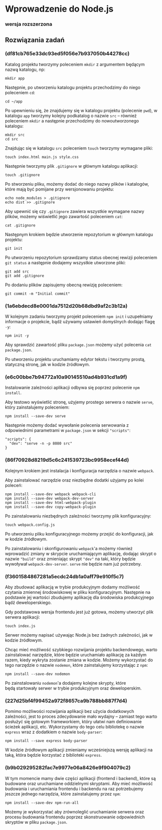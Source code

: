 # Wprowadzenie do Node.js
### wersja rozszerzona

## Rozwiązania zadań

### (df81cb765e33dc93ed5f056e7b937050b44278cc)
Katalog projektu tworzymy poleceniem `mkdir` z argumentem będącym nazwą katalogu, np:
```
mkdir app
```

Następnie, po utworzeniu katalogu projektu przechodzimy do niego poleceniem `cd`:
```
cd ~/app
```
Po upewnieniu się, że znajdujemy się w katalogu projektu (polecenie `pwd`), w katalogu `app` tworzymy kolejny podkatalog o nazwie `src` – również poleceniem `mkdir` a następnie przechodzimy do nowoutworzonego katalogu:
```
mkdir src
cd src
```
Znajdując się w katalogu `src` poleceniem `touch` tworzymy wymagane pliki:
```
touch index.html main.js style.css
```

Następnie tworzymy plik `.gitignore` w głównym katalogu aplikacji:
```
touch .gitignore
```
Po stworzeniu pliku, możemy dodać do niego nazwy plików i katalogów, które mają być pomijane przy wersjonowaniu projektu:
```
echo node_modules > .gitignore
echo dist >> .gitignore
```
Aby upewnić się czy `.gitignore` zawiera wszystkie wymagane nazwy plików, możemy wiświetlić jego zawartość poleceniem `cat`:
```
cat .gitignore
```

Następnym krokiem będzie utworzenie repozytorium w głównym katalogu projektu:
```
git init
```

Po utworzeniu repozytorium sprawdzamy status obecnej rewizji poleceniem `git status` a następnie dodajemy wszystkie utworzone pliki:
```
git add src
git add .gitignore
```

Po dodaniu plików zapisujemy obecną rewizję poleceniem:
```
git commit -m "Initial commit"
```

### (1a6ebdecd8e0001da7512d20b68dbd9af2c3b12a)

W kolejnym zadaniu tworzymy projekt poleceniem `npm init` i uzupełniamy informacje o projekcie, bądź używamy ustawień domyślnych dodając flagę `-y`:
```
npm init -y
```

Aby sprawdzić zawartość pliku `package.json` możemy użyć polecenia `cat package.json`.

Po utworzeniu projektu uruchamiamy edytor tekstu i tworzymy prostą, statyczną stronę, jak w kodzie źródłowym.

### (e6c00bbe7b94772a10a90145510ad4b931cd1a9f)

Instalowanie zależności aplikacji odbywa się poprzez polecenie `npm install`.

Aby testowo wyświetlić stronę, użyjemy prostego serwera o nazwie `serve`, który zainstalujemy poleceniem:
```
npm install --save-dev serve
```

Następnie możemy dodać wywołanie polecenia serwowania z odpowiednimi parametrami w `package.json` w sekcji `"scripts"`:
```
"scripts": {
  "dev": "serve -n -p 8080 src"
}
```

### (86f70928d8219d5c6c241539723bc9958ecef44d)

Kolejnym krokiem jest instalacja i konfiguracja narzędzia o nazwie `webpack`.

Aby zainstalować narzędzie oraz niezbędne dodatki użyjamy po kolei poleceń:
```
npm install --save-dev webpack webpack-cli
npm install --save-dev webpack-dev-server
npm install --save-dev html-webpack-plugin
npm install --save-dev copy-webpack-plugin
```

Po zainstalowaniu niezbędnych zależności tworzymy plik konfiguracyjny:
```
touch webpack.config.js
```

Po utworzeniu pliku konfiguracyjnego możemy przejść do konfiguracji, jak w kodzie źródłowym.

Po zainstalowaniu i skonfigurowaniu `webpack`'a możemy również wprowadzić zmiany w skrypcie uruchamiającym aplikację, dodając skrypt o nazwie `"build"` oraz zmieniając skrypt `"dev"` na taki, który będzie wywoływał `webpack-dev-server`. `serve` nie będzie nam już potrzebny.


### (f3601584867281a5ecdc24db1a0aff79e910f5c7)

Aby zbudować aplikacją w trybie produkcyjnym dodamy możliwość czytania zmiennej środowiskowej w pliku konfiguracyjnym. Następnie na podstawie jej wartości zbudujemy aplikację dla środowiska produkcyjnego bądź deweloperskiego.


Gdy podstawowa wersja frontendu jest już gotowa, możemy utworzyć plik serwera aplikacji:
```
touch index.js
```

Serwer możemy napisać używając Node.js bez żadnych zależności, jak w kodzie źródłowym.

Chcąc mieć możliwość szybkiego rozwijania projektu backendowego, warto zainstalować narzędzie, które będzie uruchamiało aplikację za każdym razem, kiedy wykryta zostanie zmiana w kodzie. Możemy wykorzystać do tego narzędzie o nazwie `nodemon`, które zainstalujemy korzystając z `npm`:
```
npm install --save-dev nodemon
```

Po zainstalowaniu `nodemon`'a dodajemy kolejne skrypty, które będą startowały serwer w trybie produkcyjnym oraz deweloperskim.

### (227d25bf4f99452a972f8657ca9b788bb887f7d4)

Pomimo możliwości rozwijania aplikacji bez użycia dodatkowych zależności, jest to proces zdecydowanie mało wydajny – zamiast tego warto posłużyć się gotowym frameworkiem, który ułatwi nam definiowanie ścieżek aplikacji, etc. Wykorzystamy do tego celu bibliotekę o nazwie `express` wraz z dodatkiem o nazwie `body-parser`:
```
npm install --save express body-parser
```

W kodzie źródłowym aplikacji zmieniamy wcześniejszą wersję aplikacji na taką, która będzie korzystać z biblioteki `express`.

### (b9b029295282fac7e9977e06a8426e9f904079c2)

W tym momencie mamy dwie części aplikacji (frontend i backend), które są budowane oraz uruchamiane oddzielnymi skryptami. Aby mieć możliwość budowania i uruchamiania frontendu i backendu na raz potrzebujemy jeszcze jednego narzędzia, które zainstalujemy przez `npm`:
```
npm install --save-dev npm-run-all
```

Możemy je wykorzystać aby zrównoleglić uruchamianie serwera oraz procesu budowania frontendu poprzez skonstruowanie odpowiednich skryptów w pliku `package.json`.
